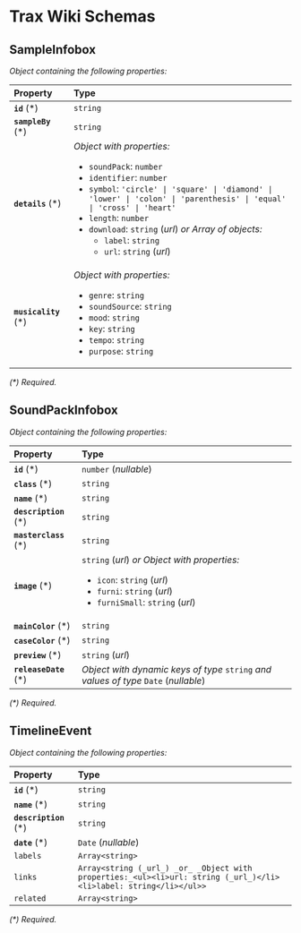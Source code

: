 # Trax Wiki Schemas

## SampleInfobox

_Object containing the following properties:_

| Property              | Type                                                                                                                                                                                                                                                                                                                                                                                            |
| :-------------------- | :---------------------------------------------------------------------------------------------------------------------------------------------------------------------------------------------------------------------------------------------------------------------------------------------------------------------------------------------------------------------------------------------- |
| **`id`** (\*)         | `string`                                                                                                                                                                                                                                                                                                                                                                                        |
| **`sampleBy`** (\*)   | `string`                                                                                                                                                                                                                                                                                                                                                                                        |
| **`details`** (\*)    | _Object with properties:_<ul><li>`soundPack`: `number`</li><li>`identifier`: `number`</li><li>`symbol`: `'circle' \| 'square' \| 'diamond' \| 'lower' \| 'colon' \| 'parenthesis' \| 'equal' \| 'cross' \| 'heart'`</li><li>`length`: `number`</li><li>`download`: `string` (_url_) _or_ _Array of objects:_<br /><ul><li>`label`: `string`</li><li>`url`: `string` (_url_)</li></ul></li></ul> |
| **`musicality`** (\*) | _Object with properties:_<ul><li>`genre`: `string`</li><li>`soundSource`: `string`</li><li>`mood`: `string`</li><li>`key`: `string`</li><li>`tempo`: `string`</li><li>`purpose`: `string`</li></ul>                                                                                                                                                                                             |

_(\*) Required._

## SoundPackInfobox

_Object containing the following properties:_

| Property               | Type                                                                                                                                                               |
| :--------------------- | :----------------------------------------------------------------------------------------------------------------------------------------------------------------- |
| **`id`** (\*)          | `number` (_nullable_)                                                                                                                                              |
| **`class`** (\*)       | `string`                                                                                                                                                           |
| **`name`** (\*)        | `string`                                                                                                                                                           |
| **`description`** (\*) | `string`                                                                                                                                                           |
| **`masterclass`** (\*) | `string`                                                                                                                                                           |
| **`image`** (\*)       | `string` (_url_) _or_ _Object with properties:_<ul><li>`icon`: `string` (_url_)</li><li>`furni`: `string` (_url_)</li><li>`furniSmall`: `string` (_url_)</li></ul> |
| **`mainColor`** (\*)   | `string`                                                                                                                                                           |
| **`caseColor`** (\*)   | `string`                                                                                                                                                           |
| **`preview`** (\*)     | `string` (_url_)                                                                                                                                                   |
| **`releaseDate`** (\*) | _Object with dynamic keys of type_ `string` _and values of type_ `Date` (_nullable_)                                                                               |

_(\*) Required._

## TimelineEvent

_Object containing the following properties:_

| Property               | Type                                                                                                              |
| :--------------------- | :---------------------------------------------------------------------------------------------------------------- |
| **`id`** (\*)          | `string`                                                                                                          |
| **`name`** (\*)        | `string`                                                                                                          |
| **`description`** (\*) | `string`                                                                                                          |
| **`date`** (\*)        | `Date` (_nullable_)                                                                                               |
| `labels`               | `Array<string>`                                                                                                   |
| `links`                | `Array<string (_url_) _or_ _Object with properties:_<ul><li>url: string (_url_)</li><li>label: string</li></ul>>` |
| `related`              | `Array<string>`                                                                                                   |

_(\*) Required._
